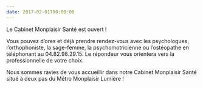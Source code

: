 ```yaml
---
date: 2017-02-01T00:00:00
---
```


Le Cabinet Monplaisir Santé est ouvert !

Vous pouvez d’ores et déjà prendre rendez-vous avec les psychologues, l’orthophoniste, la sage-femme, la psychomotricienne ou l’ostéopathe en téléphonant au 04.82.98.29.15. Le répondeur vous orientera vers la professionnelle de votre choix.

Nous sommes ravies de vous accueillir dans notre Cabinet Monplaisir Santé situé à deux pas du Métro Monplaisir Lumière !
